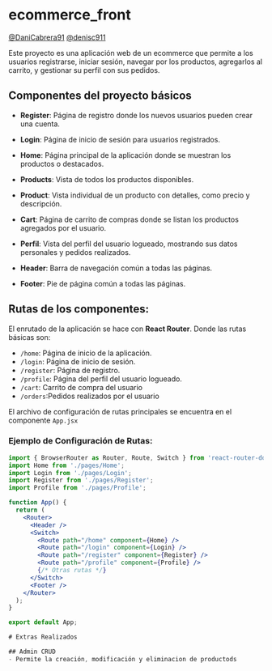 # ecommerce_front  
[@DaniCabrera91](https://github.com/DaniCabrera91)
[@denisc911](https://github.com/denisc911)

Este proyecto es una aplicación web de un ecommerce que permite a los usuarios registrarse, iniciar sesión, navegar por los productos, agregarlos al carrito, y gestionar su perfil con sus pedidos.

## Componentes del proyecto básicos

- **Register**: Página de registro donde los nuevos usuarios pueden crear una cuenta.

- **Login**: Página de inicio de sesión para usuarios registrados.

- **Home**: Página principal de la aplicación donde se muestran los productos o destacados.

- **Products**: Vista de todos los productos disponibles.

- **Product**: Vista individual de un producto con detalles, como precio y descripción.

- **Cart**: Página de carrito de compras donde se listan los productos agregados por el usuario.

- **Perfil**: Vista del perfil del usuario logueado, mostrando sus datos personales y pedidos realizados.

- **Header**: Barra de navegación común a todas las páginas.

- **Footer**: Pie de página común a todas las páginas.

## Rutas de los componentes:

El enrutado de la aplicación se hace con **React Router**. Donde las rutas básicas son:

- `/home`: Página de inicio de la aplicación.
- `/login`: Página de inicio de sesión.
- `/register`: Página de registro.
- `/profile`: Página del perfil del usuario logueado.
- `/cart`: Carrito de compra del usuario
- `/orders`:Pedidos realizados por el usuario

El archivo de configuración de rutas principales se encuentra en el componente `App.jsx`

### Ejemplo de Configuración de Rutas:

```jsx
import { BrowserRouter as Router, Route, Switch } from 'react-router-dom';
import Home from './pages/Home';
import Login from './pages/Login';
import Register from './pages/Register';
import Profile from './pages/Profile';

function App() {
  return (
    <Router>
      <Header />
      <Switch>
        <Route path="/home" component={Home} />
        <Route path="/login" component={Login} />
        <Route path="/register" component={Register} />
        <Route path="/profile" component={Profile} />
        {/* Otras rutas */}
      </Switch>
      <Footer />
    </Router>
  );
}

export default App;

# Extras Realizados

## Admin CRUD
- Permite la creación, modificación y eliminacion de productods
